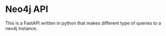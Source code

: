 # Neo4j API

This is a FastAPI written in python that makes different type of queries to a neo4j instance.
